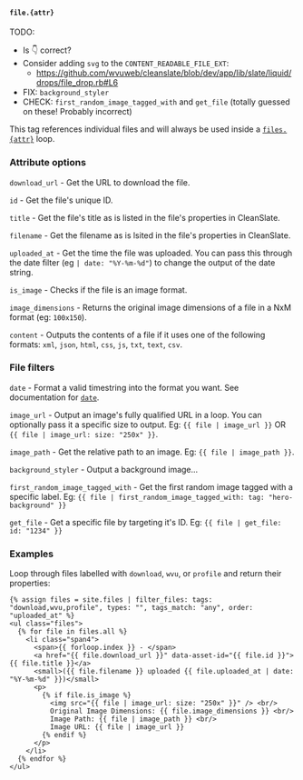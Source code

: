 #### `file.{attr}`

TODO:

  * Is 👇 correct?
  * Consider adding `svg` to the `CONTENT_READABLE_FILE_EXT`:
    * https://github.com/wvuweb/cleanslate/blob/dev/app/lib/slate/liquid/drops/file_drop.rb#L6
  * FIX: `background_styler`
  * CHECK: `first_random_image_tagged_with` and `get_file` (totally guessed on these! Probably incorrect)

This tag references individual files and will always be used inside a [`files.{attr}`](https://cleanslatecms.wvu.edu/how-to/theme-development/tag-index/r-files-attr) loop.

### Attribute options

`download_url` - Get the URL to download the file.

`id` - Get the file's unique ID.

`title` - Get the file's title as is listed in the file's properties in CleanSlate.

`filename` - Get the filename as is lsited in the file's properties in CleanSlate.

`uploaded_at` - Get the time the file was uploaded. You can pass this through the date filter (eg `| date: "%Y-%m-%d"`) to change the output of the date string.

`is_image` - Checks if the file is an image format.

`image_dimensions` - Returns the original image dimensions of a file in a NxM format (eg: `100x150`).

`content` - Outputs the contents of a file if it uses one of the following formats: `xml`, `json`, `html`, `css`, `js`, `txt`, `text`, `csv`.

### File filters

`date` - Format a valid timestring into the format you want. See documentation for [`date`](https://cleanslatecms.wvu.edu/how-to/theme-development/tag-index/r-date-format).

`image_url` - Output an image's fully qualified URL in a loop. You can optionally pass it a specific size to output. Eg: `{{ file | image_url }}` OR `{{ file | image_url: size: "250x" }}`.

`image_path` - Get the relative path to an image. Eg: `{{ file | image_path }}`.

`background_styler` - Output a background image...

`first_random_image_tagged_with` - Get the first random image tagged with a specific label. Eg: `{{ file | first_random_image_tagged_with: tag: "hero-background" }}`

`get_file` - Get a specific file by targeting it's ID. Eg: `{{ file | get_file: id: "1234" }}`

### Examples

Loop through files labelled with `download`, `wvu`, or `profile` and return their properties:

```
{% assign files = site.files | filter_files: tags: "download,wvu,profile", types: "", tags_match: "any", order: "uploaded_at" %}
<ul class="files">
  {% for file in files.all %}
    <li class="span4">
      <span>{{ forloop.index }} - </span>
      <a href="{{ file.download_url }}" data-asset-id="{{ file.id }}">{{ file.title }}</a>
      <small>({{ file.filename }} uploaded {{ file.uploaded_at | date: "%Y-%m-%d" }})</small>
      <p>
        {% if file.is_image %}
          <img src="{{ file | image_url: size: "250x" }}" /> <br/>
          Original Image Dimensions: {{ file.image_dimensions }} <br/>
          Image Path: {{ file | image_path }} <br/>
          Image URL: {{ file | image_url }}
        {% endif %}
      </p>
    </li>
  {% endfor %}
</ul>
```

